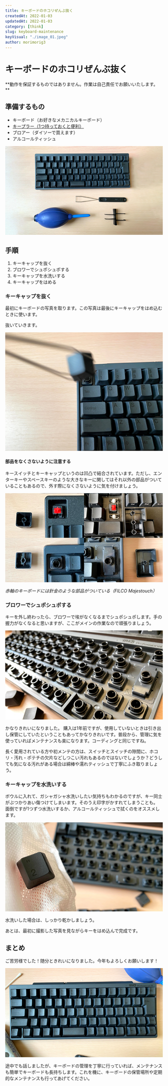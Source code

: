 ```yaml
---
title: キーボードのホコリぜんぶ抜く
createdAt: 2022-01-03
updatedAt: 2022-01-03
category: [think]
slug: keyboard-maintenance
keyVisual: "./image_01.jpeg"
author: morimorig3
---
```


# キーボードのホコリぜんぶ抜く

**動作を保証するものではありません。作業は自己責任でお願いいたします。
**

## 準備するもの

* キーボード（お好きなメカニカルキーボード）
* [キープラー（1つ持っておくと便利）](https://www.amazon.co.jp/s?k=%E3%82%AD%E3%83%BC%E3%83%97%E3%83%A9%E3%83%BC&__mk_ja_JP=%E3%82%AB%E3%82%BF%E3%82%AB%E3%83%8A&ref=nb_sb_noss)
* ブロアー（ダイソーで買えます）
* アルコールティッシュ

![用意するもの](./image_01.jpeg)

## 手順

1. キーキャップを抜く
2. ブロワーでシュポシュポする
3. キーキャップを水洗いする
4. キーキャップをはめる

### キーキャップを抜く

最初にキーボードの写真を取ります。この写真は最後にキーキャップをはめ込むときに使います。

抜いていきます。

![キーキャップを抜く](./image_02.jpeg)

#### 部品をなくさないように注意する

キースイッチとキーキャップというのは凹凸で結合されています。ただし、エンターキーやスペースキーのような大きなキーに関してはそれ以外の部品がついていることもあるので、外す際になくさないように気を付けましょう。

![部品を無くさないようにする](./image_03.jpeg)

*赤軸のキーボードには針金のような部品がついている（FILCO Majestouch）*

### ブロワーでシュポシュポする

キーを外し終わったら、ブロワーで埃がなくなるまでシュポシュポします。手の握力がなくなると思いますが、ここがメインの作業なので頑張りましょう。

![ブロワーでしゅぽしゅぽする](./image_04.jpeg)

かなりきれいになりました。
購入は1年前ですが、使用していないときは引き出し保管にしていたということもあってかなりきれいです。普段から、管理に気を使っていればメンテナンスも楽になります。コーディングと同じですね。

長く愛用されている方や初メンテの方は、スイッチとスイッチの隙間に、ホコリ・汚れ・ポテチの欠片などしつこい汚れもあるのではないでしょうか？どうしても気になる汚れがある場合は綿棒や濡れティッシュで丁寧にふき取りましょう。

### キーキャップを水洗いする

ボウルに入れて、ガシャガシャ水洗いしたい気持ちもわかるのですが、キー同士がぶつかりあい傷つけてしまいます。そのうえ印字がかすれてしまうことも。
面倒ですが1つずつ水洗いするか、アルコールティッシュで拭くのをオススメします。

![キーキャップを水洗いする](./image_05.jpeg)

水洗いした場合は、しっかり乾かしましょう。

あとは、最初に撮影した写真を見ながらキーをはめ込んで完成です。

## まとめ

ご苦労様でした！随分ときれいになりました。今年もよろしくお願いします！

![まとめ](./image_06.jpeg)

途中でも話しましたが、キーボードの管理を丁寧に行っていれば、メンテナンスも簡単でキーボードも長持ちします。これを機に、キーボードの保管場所や定期的なメンテナンスも行ってあげてください。